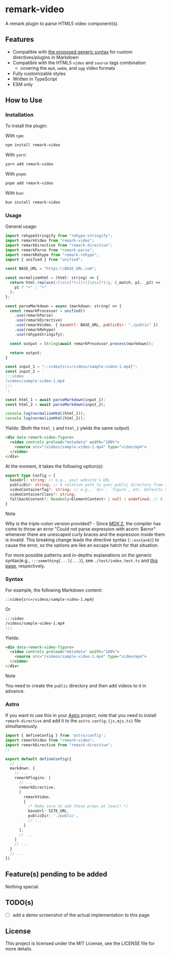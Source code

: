 # remark-video

A remark plugin to parse HTML5 video component(s).

## Features

- Compatible with [the proposed generic syntax](https://talk.commonmark.org/t/generic-directives-plugins-syntax/444/1) for custom directives/plugins in Markdown
- Compatible with the HTML5 `video` and `source` tags combination
  - covering the `mp4`, `webm`, and `ogg` video formats
- Fully customizable styles
- Written in TypeScript
- ESM only

## How to Use

### Installation

To install the plugin:

With `npm`:

```bash
npm install remark-video
```

With `yarn`:

```bash
yarn add remark-video
```

With `pnpm`:

```bash
pnpm add remark-video
```

With `bun`:

```bash
bun install remark-video
```

### Usage

General usage:

```js
import rehypeStringify from "rehype-stringify";
import remarkVideo from "remark-video";
import remarkDirective from "remark-directive";
import remarkParse from "remark-parse";
import remarkRehype from "remark-rehype";
import { unified } from "unified";

const BASE_URL = "https:\\BASE_URL.com";

const normalizeHtml = (html: string) => {
  return html.replace(/[\n\s]*(<)|>([\n\s]*)/g, (_match, p1, _p2) =>
    p1 ? "<" : ">"
  );
};

const parseMarkdown = async (markdown: string) => {
  const remarkProcessor = unified()
    .use(remarkParse)
    .use(remarkDirective)
    .use(remarkVideo, { baseUrl: BASE_URL, publicDir: "./public" })
    .use(remarkRehype)
    .use(rehypeStringify);

  const output = String(await remarkProcessor.process(markdown));

  return output;
}

const input_1 = "::video{src=/videos/sample-video-1.mp4}";
const input_2 = `
:::video
/videos/sample-video-1.mp4
:::
`;

const html_1 = await parseMarkdown(input_1);
const html_2 = await parseMarkdown(input_2);

console.log(normalizeHtml(html_1));
console.log(normalizeHtml(html_2));
```

Yields: (Both the `html_1` and `html_2` yields the same output)

```html
<div data-remark-video-figure>
  <video controls preload="metadata" width="100%">
    <source src="/videos/sample-video-1.mp4" type="video/mp4">
  </video>
</div>
```

At the moment, it takes the following option(s):

```ts
export type Config = {
  baseUrl: string; // e.g., your website's URL
  publicDir: string; // A relative path to your public directory from the current working directory
  videoContainerTag?: string; // e.g., `div`, `figure`, etc. Defaults to `div`
  videoContainerClass?: string;
  fallbackContent?: Readonly<ElementContent> | null | undefined; // A fallback content to let appear when user's browser is not compatible with any of the video formats
}
```

> [!NOTE]
> Why is the triple-colon version provided?
> \- Since [MDX 2](https://mdxjs.com/blog/v2/), the compiler has come to throw an error "Could not parse expression with acorn: $error" whenever there are unescaped curly braces and the expression inside them is invalid. This breaking change leads the directive syntax (`::xxx{a=b}`) to cause the error, so the options are like an escape hatch for that situation.

For more possible patterns and in-depths explanations on the generic syntax(e.g., `:::something[...]{...}`), see `./test/index.test.ts` and [this page](https://talk.commonmark.org/t/generic-directives-plugins-syntax/444/1), respectively.

### Syntax

For example, the following Markdown content:

```markdown
::video{src=/videos/sample-video-1.mp4}
```

Or

```markdown
:::video
/videos/sample-video-1.mp4
:::
```

Yields:

```html
<div data-remark-video-figure>
  <video controls preload="metadata" width="100%">
    <source src="/videos/sample-video-1.mp4" type="video/mp4">
  </video>
</div>
```

> [!NOTE]
> You need to create the `public` directory and then add videos to it in advance.

### Astro

If you want to use this in your [Astro](https://astro.build/) project, note that you need to install `remark-directive` and add it to the `astro.config.{js,mjs,ts}` file simultaneously.

```ts title="astro.config.ts"
import { defineConfig } from 'astro/config';
import remarkVideo from "remark-video";
import remarkDirective from "remark-directive";
// ...

export default defineConfig({
  // ...
  markdown: {
    // ...
    remarkPlugins: [
      // ...
      remarkDirective,
      [
        remarkVideo,
        {
          /* Make sure to add these props at least! */
          baseUrl: SITE_URL,
          publicDir: './public',
          // ...
        }
      ],
      // ...
    ]
    // ...
  }
  // ...
})
```

## Feature(s) pending to be added

Nothing special.

## TODO(s)

- [ ] add a demo screenshot of the actual implementation to this page

## License

This project is licensed under the MIT License, see the LICENSE file for more details.
